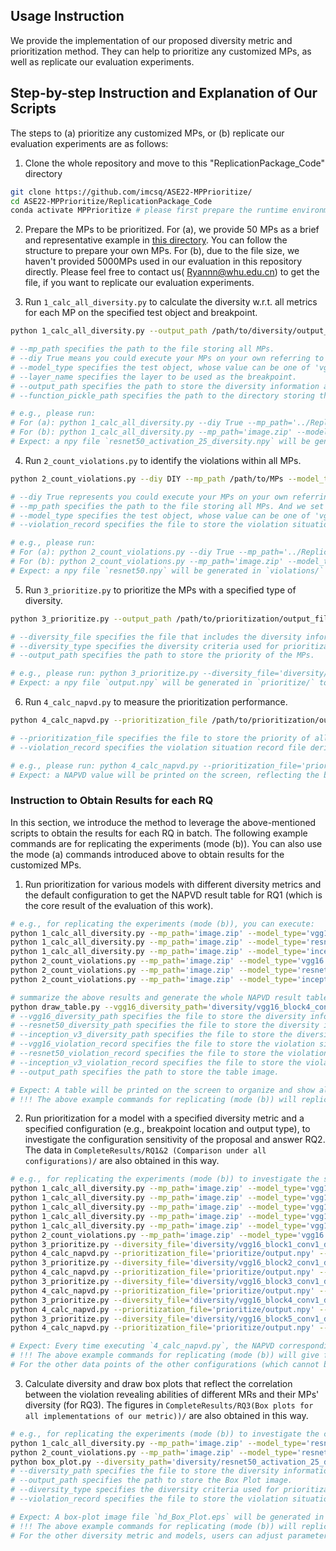 ## Usage Instruction

We provide the implementation of our proposed diversity metric and prioritization method. They can help to prioritize any customized MPs, as well as replicate our evaluation experiments.

## Step-by-step Instruction and Explanation of Our Scripts

The steps to (a) prioritize any customized MPs, or (b) replicate our evaluation experiments are as follows:

1. Clone the whole repository and move to this "ReplicationPackage_Code" directory
```bash
git clone https://github.com/imcsq/ASE22-MPPrioritize/
cd ASE22-MPPrioritize/ReplicationPackage_Code
conda activate MPPrioritize # please first prepare the runtime environment following INSTALL.md
```

2. Prepare the MPs to be prioritized.
For (a), we provide 50 MPs as a brief and representative example in [this directory](../ReplicationPackage_MPExample). You can follow the structure to prepare your own MPs.
For (b), due to the file size, we haven't provided 5000MPs used in our evaluation in this repository directly. Please feel free to contact us( Ryannn@whu.edu.cn) to get the file, if you want to replicate our evaluation experiments.

1. Run `1_calc_all_diversity.py` to calculate the diversity w.r.t. all metrics for each MP on the specified test object and breakpoint.
```bash
python 1_calc_all_diversity.py --output_path /path/to/diversity/output_file --diy DIY --mp_path /path/to/MPs --layer_name BREAK_POINT_NAME --model_type MODEL --function_pickle_path /path/to/function_pickle

# --mp_path specifies the path to the file storing all MPs.
# --diy True means you could execute your MPs on your own referring to the file structure of '../ReplicationPackage_MPExample'. False means you want to execute all MPs used in our evaluation directly. You have to download the 'image.zip' in advance. And we set the default value False.
# --model_type specifies the test object, whose value can be one of 'vgg16','resnet50', and 'inception_v3'.
# --layer_name specifies the layer to be used as the breakpoint.
# --output_path specifies the path to store the diversity information about all the MPs.
# --function_pickle_path specifies the path to the directory storing the function pickle file necessary for SD and BD. such files for VGG16, Inception V3, and ResNet50 have been provided.

# e.g., please run:
# For (a): python 1_calc_all_diversity.py --diy True --mp_path='../ReplicationPackage_MPExample/' --model_type='resnet50' --layer_name='activation_25' --output_path='diversity/' --function_pickle='function_pickles_for_bd&sd/'
# For (b): python 1_calc_all_diversity.py --mp_path='image.zip' --model_type='resnet50' --layer_name='activation_25' --output_path='diversity/' --function_pickle='function_pickles_for_bd&sd/'
# Expect: a npy file `resnet50_activation_25_diversity.npy` will be generated in `diversity/` to store all diversity information about all MPs.
```

4. Run `2_count_violations.py` to identify the violations within all MPs.
```bash
python 2_count_violations.py --diy DIY --mp_path /path/to/MPs --model_type MODEL --violation_record /path/to/violations/output_file

# --diy True represents you could execute your MPs on your own referring to the file structure of '../ReplicationPackage_MPExample'. False represents you want to execute all MPs used in our evaluation directly. You have to download the 'image.zip' in advance.
# --mp_path specifies the path to the file storing all MPs. And we set the default value False.
# --model_type specifies the test object, whose value can be one of 'vgg16','resnet50', and 'inception_v3'.
# --violation_record specifies the file to store the violation situation of all MPs.

# e.g., please run:
# For (a): python 2_count_violations.py --diy True --mp_path='../ReplicationPackage_MPExample/' --model_type='resnet50' --violation_record='violations/'
# For (b): python 2_count_violations.py --mp_path='image.zip' --model_type='resnet50' --violation_record='violations/'
# Expect: a npy file `resnet50.npy` will be generated in `violations/` to store the violation situation of all MPs. 
```

5. Run `3_prioritize.py` to prioritize the MPs with a specified type of diversity.
```bash
python 3_prioritize.py --output_path /path/to/prioritization/output_file --diversity_file /path/to/diversity/output_file --diversity_type DIVERSITY

# --diversity_file specifies the file that includes the diversity information of MPs derived from step 2.
# --diversity_type specifies the diversity criteria used for prioritization, whose value can be one of 'hd', 'js', 'kl', 'wd', 'delta_nc', 'nd', 'sd', 'bd', and 'td.
# --output_path specifies the path to store the priority of the MPs.

# e.g., please run: python 3_prioritize.py --diversity_file='diversity/resnet50_activation_25_diversity.npy' --diversity_type='hd' --output_path='prioritize/'
# Expect: a npy file `output.npy` will be generated in `prioritize/` to store the priority of all MPs. This is the final output of our proposed methodology. We next follow the priority to execute MPs, so as to boost the revealing of detected violations.
```

6. Run `4_calc_napvd.py` to measure the prioritization performance.
```bash
python 4_calc_napvd.py --prioritization_file /path/to/prioritization/output_file --violation_record /path/to/violations/output_file

# --prioritization_file specifies the file to store the priority of all MPs derived from step 3.
# --violation_record specifies the violation situation record file derived from step 4.

# e.g., please run: python 4_calc_napvd.py --prioritization_file='prioritize/output.npy' --violation_record='violations/resnet50.npy'
# Expect: a NAPVD value will be printed on the screen, reflecting the boosting performance of the previously obtained prioritization results.
```

### Instruction to Obtain Results for each RQ

In this section, we introduce the method to leverage the above-mentioned scripts to obtain the results for each RQ in batch. The following example commands are for replicating the experiments (mode (b)). You can also use the mode (a) commands introduced above to obtain results for the customized MPs.

1. Run prioritization for various models with different diversity metrics and the default configuration to get the NAPVD result table for RQ1 (which is the core result of the evaluation of this work).
```bash
# e.g., for replicating the experiments (mode (b)), you can execute:
python 1_calc_all_diversity.py --mp_path='image.zip' --model_type='vgg16' --layer_name='block4_conv1' --output_path='diversity/' --function_pickle='function_pickles_for_bd&sd/'
python 1_calc_all_diversity.py --mp_path='image.zip' --model_type='resnet50' --layer_name='activation_25' --output_path='diversity/' --function_pickle='function_pickles_for_bd&sd/'
python 1_calc_all_diversity.py --mp_path='image.zip' --model_type='inception_v3' --layer_name='activation_55' --output_path='diversity/' --function_pickle='function_pickles_for_bd&sd/'
python 2_count_violations.py --mp_path='image.zip' --model_type='vgg16' --violation_record='violations/'
python 2_count_violations.py --mp_path='image.zip' --model_type='resnet50' --violation_record='violations/'
python 2_count_violations.py --mp_path='image.zip' --model_type='inception_v3' --violation_record='violations/'

# summarize the above results and generate the whole NAPVD result table (including the features of 3_prioritize.py and 4_calc_napvd.py):
python draw_table.py --vgg16_diversity_path='diversity/vgg16_block4_conv1_diversity.npy' --resnet50_diversity_path='diversity/resnet50_activation_25_diversity.npy' --inception_v3_diversity_path='diversity/inception_v3_activation_55_diversity.npy' --vgg16_violation_record='violations/vgg16.npy' --resnet50_violation_record='violations/resnet50.npy' --inception_v3_violation_record='violations/inception_v3.npy' --output_path='results/'
# --vgg16_diversity_path specifies the file to store the diversity information about all the MPs for VGG16.
# --resnet50_diversity_path specifies the file to store the diversity information about all the MPs for ResNet50.
# --inception_v3_diversity_path specifies the file to store the diversity information about all the MPs for Inception_V3.
# --vgg16_violation_record specifies the file to store the violation situation of all MPs for VGG16.
# --resnet50_violation_record specifies the file to store the violation situation of all MPs for ResNet50.
# --inception_v3_violation_record specifies the file to store the violation situation of all MPs for Inception_V3.
# --output_path specifies the path to store the table image.

# Expect: A table will be printed on the screen to organize and show all the NAPVDs. A file `Table.eps` will be generated in `results/` as well (it is the beautified version of the printed table and if needed, please use the default image viewer in Ubuntu or other correct viewers to view it). 
# !!! The above example commands for replicating (mode (b)) will replicate the NAPVDs in **Table-1** in our paper. These NAPVDs are the overall results of our evaluation. !!!
```

2. Run prioritization for a model with a specified diversity metric and a specified configuration (e.g., breakpoint location and output type), to investigate the configuration sensitivity of the proposal and answer RQ2. The data in `CompleteResults/RQ1&2 (Comparison under all configurations)/` are also obtained in this way.

```bash
# e.g., for replicating the experiments (mode (b)) to investigate the sensitivity of metric `HD` about breakpoint location on VGG16 model, you can execute:
python 1_calc_all_diversity.py --mp_path='image.zip' --model_type='vgg16' --layer_name='block1_conv1' --output_path='diversity/' --function_pickle='function_pickles_for_bd&sd/'
python 1_calc_all_diversity.py --mp_path='image.zip' --model_type='vgg16' --layer_name='block2_conv1' --output_path='diversity/' --function_pickle='function_pickles_for_bd&sd/'
python 1_calc_all_diversity.py --mp_path='image.zip' --model_type='vgg16' --layer_name='block3_conv1' --output_path='diversity/' --function_pickle='function_pickles_for_bd&sd/'
python 1_calc_all_diversity.py --mp_path='image.zip' --model_type='vgg16' --layer_name='block4_conv1' --output_path='diversity/' --function_pickle='function_pickles_for_bd&sd/' # if you have executed this command before for the other purposes (e.g., generating Table-1), just skip it to save time
python 1_calc_all_diversity.py --mp_path='image.zip' --model_type='vgg16' --layer_name='block5_conv1' --output_path='diversity/' --function_pickle='function_pickles_for_bd&sd/'
python 2_count_violations.py --mp_path='image.zip' --model_type='vgg16' --violation_record='violations/' # if you have executed this command before for the other purposes (e.g., generating Table-1), just skip it to save time
python 3_prioritize.py --diversity_file='diversity/vgg16_block1_conv1_diversity.npy' --diversity_type='hd' --output_path='prioritize/'
python 4_calc_napvd.py --prioritization_file='prioritize/output.npy' --violation_record='violations/vgg16.npy'
python 3_prioritize.py --diversity_file='diversity/vgg16_block2_conv1_diversity.npy' --diversity_type='hd' --output_path='prioritize/'
python 4_calc_napvd.py --prioritization_file='prioritize/output.npy' --violation_record='violations/vgg16.npy'
python 3_prioritize.py --diversity_file='diversity/vgg16_block3_conv1_diversity.npy' --diversity_type='hd' --output_path='prioritize/'
python 4_calc_napvd.py --prioritization_file='prioritize/output.npy' --violation_record='violations/vgg16.npy'
python 3_prioritize.py --diversity_file='diversity/vgg16_block4_conv1_diversity.npy' --diversity_type='hd' --output_path='prioritize/'
python 4_calc_napvd.py --prioritization_file='prioritize/output.npy' --violation_record='violations/vgg16.npy'
python 3_prioritize.py --diversity_file='diversity/vgg16_block5_conv1_diversity.npy' --diversity_type='hd' --output_path='prioritize/'
python 4_calc_napvd.py --prioritization_file='prioritize/output.npy' --violation_record='violations/vgg16.npy'

# Expect: Every time executing `4_calc_napvd.py`, the NAPVD corresponding to the specified configuration will be printed. The users can collect all the outputted NAPVDs and use the other tools to formulate intuitive tables and figures. 
# !!! The above example commands for replicating (mode (b)) will give five NAPVDs, corresponding to using the beginning layers of the five blocks in VGG16 as the breakpoint. These data are used to formulate the blue solid line in **Figure-5(a)** in our paper. !!!
# For the other data points of the other configurations (which cannot be completely enumerated here), users can adjust parameters and run our scripts in this way to obtain the corresponding NAPVDs. 
```

3. Calculate diversity and draw box plots that reflect the correlation between the violation revealing abilities of different MRs and their MPs' diversity (for RQ3). The figures in `CompleteResults/RQ3(Box plots for all implementations of our metric))/` are also obtained in this way.
```bash
# e.g., for replicating the experiments (mode (b)) to investigate the correlation between the HD-based diversity and the violation rates on ResNet50 model, you can execute:
python 1_calc_all_diversity.py --mp_path='image.zip' --model_type='resnet50' --layer_name='activation_25' --output_path='diversity/' --function_pickle='function_pickles_for_bd&sd/' # if you have executed this command before for the other purposes (e.g., generating Table-1), just skip it to save time
python 2_count_violations.py --mp_path='image.zip' --model_type='resnet50' --violation_record='violations/' # if you have executed this command before for the other purposes (e.g., generating Table-1), just skip it to save time
python box_plot.py --diversity_path='diversity/resnet50_activation_25_diversity.npy' --output_path='results/' --diversity_type='hd' --violation_record='violations/resnet50.npy'
# --diversity_path specifies the file to store the diversity information about all MPs.
# --output_path specifies the path to store the Box Plot image.
# --diversity_type specifies the diversity criteria used for prioritization, whose value can be one of 'hd', 'js', 'kl', 'wd', 'delta_nc', 'nd', 'sd', 'bd', and 'td.
# --violation_record specifies the file to store the violation situation of all MPs for specified model.

# Expect: A box-plot image file `hd_Box_Plot.eps` will be generated in `results/` (please use the default image viewer in Ubuntu or other correct viewers to view it). 
# !!! The above example commands for replicating (mode (b)) will replicate the box plot image **Figure-9(c)** in our paper. !!!
# For the other diversity metric and models, users can adjust parameters and run our scripts in this way to obtain the corresponding box plots. 
```
